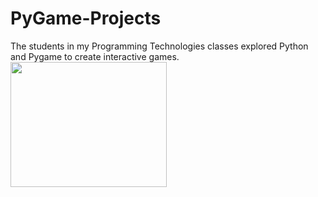 # PyGame-Projects
The students in my Programming Technologies classes explored Python and Pygame to create interactive games.
<img src="https://github.com/ijeon0839/Return-To/blob/master/returnto/Game%20Plan/Capture1.PNG" width = "250 " height="200">
